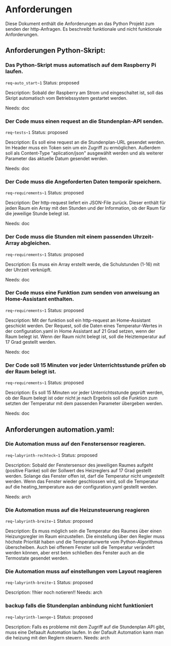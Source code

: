 # Anforderungen

Diese Dokument enthält die Anforderungen an das Python Projekt zum senden der http-Anfragen. Es beschreibt funktionale und nicht funktionale Anforderungen.

## Anforderungen Python-Skript:
### Das Python-Skript muss automatisch auf dem Raspberry Pi laufen.
`req~auto_start~1`
Status: proposed

Description:
Sobald der Raspberry am Strom und eingeschaltet ist, soll das Skript automatisch vom Betriebssystem gestartet werden.

Needs: doc

### Der Code muss einen request an die Stundenplan-API senden.
`req~tests~1`
Status: proposed

Description:
Es soll eine request an die Stundenplan-URL gesendet werden. Im Header muss ein Token sein um ein Zugriff zu ermöglichen. Außerdem soll als Content-Type "aplication/json" ausgewählt werden und als weiterer Parameter das aktuelle Datum gesendet werden.

Needs: doc

### Der Code muss die Angeforderten Daten temporär speichern.
`req~requirements~1`
Status: proposed

Description:
Der http-request liefert ein JSON-File zurück. Dieser enthält für jeden Raum ein Array mit den Stunden und der Information, ob der Raum für die jeweilige Stunde belegt ist.

Needs: doc

### Der Code muss die Stunden mit einem passenden Uhrzeit-Array abgleichen.
`req~requirements~1`
Status: proposed

Description:
Es muss ein Array erstellt werde, die Schulstunden (1-16) mit der Uhrzeit verknüpft.

Needs: doc

### Der Code muss eine Funktion zum senden von anweisung an Home-Assistant enthalten.
`req~requirements~1`
Status: proposed

Description:
Mit der funktion soll ein http-request an Home-Assistant geschickt werden. Der Request, soll die Daten eines Temperatur-Wertes in der configuration.yaml in Home Assistant auf 21 Grad setzen, wenn der Raum belegt ist. Wenn der Raum nicht belegt ist, soll die Heiztemperatur auf 17 Grad gestellt werden.

Needs: doc

### Der Code soll 15 Minuten vor jeder Unterrichtsstunde prüfen ob der Raum belegt ist.
`req~requirements~1`
Status: proposed

Description:
Es soll 15 Minuten vor jeder Unterrichtsstunde geprüft werden, ob der Raum belegt ist oder nicht je nach Ergebnis soll die Funktion zum setzten der Temperatur mit dem passenden Parameter übergeben werden.

Needs: doc

## Anforderungen automation.yaml:

### Die Automation muss auf den Fenstersensor reagieren.
`req~labyrinth-rechteck~1`
Status: proposed

Description:
Sobald der Fenstersensor des jeweiligen Raumes aufgeht (positive Flanke) soll der Sollwert des Heizreglers auf 17 Grad gestellt werden. Solange das Fenster offen ist, darf die Temperatur nicht umgestellt werden. Wenn das Fenster wieder geschlossen wird, soll die Temperatur auf die heating_temperature aus der configuration.yaml gestellt werden.

Needs: arch

### Die Automation muss auf die Heizunsteuerung reagieren
`req~labyrinth-breite~1`
Status: proposed

Description: 
Es muss möglich sein die Temperatur des Raumes über einen Heizungsregler im Raum einzustellen. Die einstellung über den Regler muss höchste Priorität haben und die Temperaturwerte vom Python-Algorithmus überscheiben. Auch bei offenem Fenster soll die Temperatur verändert werden können, aber erst beim schließen des Fenster auch an die Termostate gesendet werden.

### Die Automation muss auf einstellungen vom Layout reagieren
`req~labyrinth-breite~1`
Status: proposed

Description: 
!!hier noch notieren!!
Needs: arch

### backup falls die Stundenplan anbindung nicht funktioniert
`req~labyrinth-laenge~1`
Status: proposed

Description:
Falls es probleme mit dem Zugriff auf die Stundenplan API gibt, muss eine Defaault Automation laufen. In der Dafault Automation kann man die heizung mit den Reglern steuern.
Needs: arch
